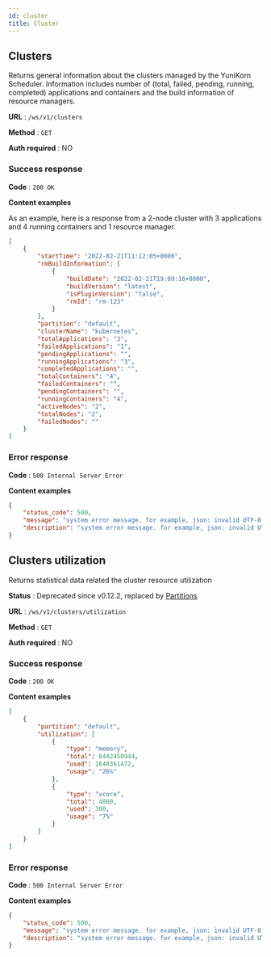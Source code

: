 ```yaml
---
id: cluster
title: Cluster
---
```


<!--
Licensed to the Apache Software Foundation (ASF) under one
or more contributor license agreements.  See the NOTICE file
distributed with this work for additional information
regarding copyright ownership.  The ASF licenses this file
to you under the Apache License, Version 2.0 (the
"License"); you may not use this file except in compliance
with the License.  You may obtain a copy of the License at

  http://www.apache.org/licenses/LICENSE-2.0

Unless required by applicable law or agreed to in writing,
software distributed under the License is distributed on an
"AS IS" BASIS, WITHOUT WARRANTIES OR CONDITIONS OF ANY
KIND, either express or implied.  See the License for the
specific language governing permissions and limitations
under the License.
-->

## Clusters

Returns general information about the clusters managed by the YuniKorn Scheduler. Information includes number of (total, failed, pending, running, completed) applications and containers and the build information of resource managers.  

**URL** : `/ws/v1/clusters`

**Method** : `GET`

**Auth required** : NO

### Success response

**Code** : `200 OK`

**Content examples**

As an example, here is a response from a 2-node cluster with 3 applications and 4 running containers and 1 resource manager.

```json
[
    {
        "startTime": "2022-02-21T11:12:05+0000",
        "rmBuildInformation": [
            {
                "buildDate": "2022-02-21T19:09:16+0800",
                "buildVersion": "latest",
                "isPluginVersion": "false",
                "rmId": "rm-123"
            }
        ],
        "partition": "default",
        "clusterName": "kubernetes",
        "totalApplications": "3",
        "failedApplications": "1",
        "pendingApplications": "",
        "runningApplications": "3",
        "completedApplications": "",
        "totalContainers": "4",
        "failedContainers": "",
        "pendingContainers": "",
        "runningContainers": "4",
        "activeNodes": "2",
        "totalNodes": "2",
        "failedNodes": ""
    }
]
```

### Error response

**Code** : `500 Internal Server Error`

**Content examples**

```json
{
    "status_code": 500,
    "message": "system error message. for example, json: invalid UTF-8 in string: ..",
    "description": "system error message. for example, json: invalid UTF-8 in string: .."
}
```

## Clusters utilization

Returns statistical data related the cluster resource utilization

**Status** : Deprecated since v0.12.2, replaced by [Partitions](scheduler.md#partitions)

**URL** : `/ws/v1/clusters/utilization`

**Method** : `GET`

**Auth required** : NO

### Success response

**Code** : `200 OK`

**Content examples**

```json
[
    {
        "partition": "default",
        "utilization": [
            {
                "type": "memory",
                "total": 6442450944,
                "used": 1648361472,
                "usage": "26%"
            },
            {
                "type": "vcore",
                "total": 4000,
                "used": 300,
                "usage": "7%"
            }
        ]
    }
]
```

### Error response

**Code** : `500 Internal Server Error`

**Content examples**

```json
{
    "status_code": 500,
    "message": "system error message. for example, json: invalid UTF-8 in string: ..",
    "description": "system error message. for example, json: invalid UTF-8 in string: .."
}
```

